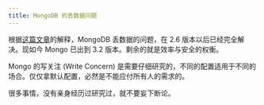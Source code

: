 ```yaml
---
title: MongoDB 的丢数据问题
---
```


根据[这篇文章](http://www.mongoing.com/archives/1723)的解释，MongoDB 丢数据的问题，在 2.6 版本以后已经完全解决。现如今 Mongo 已出到 3.2 版本。剩余的就是效率与安全的权衡。

Mongo 的写关注 (Write Concern) 是需要仔细研究的，不同的配置适用于不同的场合。仅仅拿默认配置，必然是不能应付所有人的需求的。

很多事情，没有亲身经历过研究过，就不要妄下断论。
